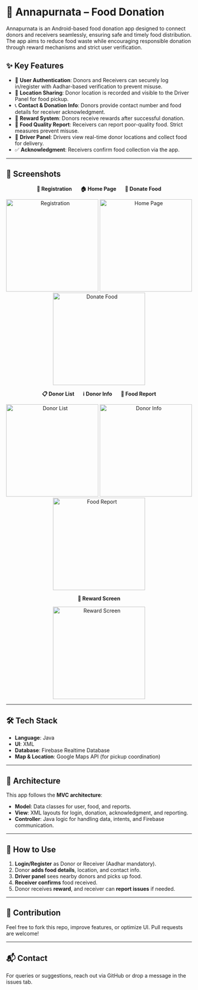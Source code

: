 # 🍱 Annapurnata – Food Donation

Annapurnata is an Android-based food donation app designed to connect donors and receivers seamlessly, ensuring safe and timely food distribution. The app aims to reduce food waste while encouraging responsible donation through reward mechanisms and strict user verification.

## ✨ Key Features

- 🔐 **User Authentication**: Donors and Receivers can securely log in/register with Aadhar-based verification to prevent misuse.
- 📍 **Location Sharing**: Donor location is recorded and visible to the Driver Panel for food pickup.
- 📞 **Contact & Donation Info**: Donors provide contact number and food details for receiver acknowledgment.
- 🎁 **Reward System**: Donors receive rewards after successful donation.
- 🚨 **Food Quality Report**: Receivers can report poor-quality food. Strict measures prevent misuse.
- 🚗 **Driver Panel**: Drivers view real-time donor locations and collect food for delivery.
- ✅ **Acknowledgment**: Receivers confirm food collection via the app.

---

## 📸 Screenshots

<p align="center">
  <b>🔐 Registration</b> &nbsp;&nbsp;&nbsp;&nbsp;
  <b>🏠 Home Page</b> &nbsp;&nbsp;&nbsp;&nbsp;
  <b>🍲 Donate Food</b>
</p>

<p align="center">
  <img src="registration.jpeg" alt="Registration" width="250"/>
  <img src="homepage.jpeg" alt="Home Page" width="250"/>
  <img src="donate.jpeg" alt="Donate Food" width="250"/>
</p>

<p align="center">
  <b>📋 Donor List</b> &nbsp;&nbsp;&nbsp;&nbsp;
  <b>ℹ️ Donor Info</b> &nbsp;&nbsp;&nbsp;&nbsp;
  <b>🚨 Food Report</b>
</p>

<p align="center">
  <img src="donar_list.jpeg" alt="Donor List" width="250"/>
  <img src="donar_info.jpeg" alt="Donor Info" width="250"/>
  <img src="food_report.jpeg" alt="Food Report" width="250"/>
</p>

<p align="center">
  <b>🎁 Reward Screen</b>
</p>

<p align="center">
  <img src="reward.jpeg" alt="Reward Screen" width="250"/>
</p>


---

## 🛠 Tech Stack

- **Language**: Java  
- **UI**: XML  
- **Database**: Firebase Realtime Database  
- **Map & Location**: Google Maps API (for pickup coordination)

---

## 🧱 Architecture

This app follows the **MVC architecture**:
- **Model**: Data classes for user, food, and reports.
- **View**: XML layouts for login, donation, acknowledgment, and reporting.
- **Controller**: Java logic for handling data, intents, and Firebase communication.

---

## 📄 How to Use

1. **Login/Register** as Donor or Receiver (Aadhar mandatory).
2. Donor **adds food details**, location, and contact info.
3. **Driver panel** sees nearby donors and picks up food.
4. **Receiver confirms** food received.
5. Donor receives **reward**, and receiver can **report issues** if needed.

---

## 🤝 Contribution

Feel free to fork this repo, improve features, or optimize UI. Pull requests are welcome!

---

## 📬 Contact

For queries or suggestions, reach out via GitHub or drop a message in the issues tab.

